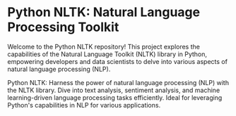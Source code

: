 # Python NLTK: Natural Language Processing Toolkit
Welcome to the Python NLTK repository! This project explores the capabilities of the Natural Language Toolkit (NLTK) library in Python, empowering developers and data scientists to delve into various aspects of natural language processing (NLP).

Python NLTK: Harness the power of natural language processing (NLP) with the NLTK library. Dive into text analysis, sentiment analysis, and machine learning-driven language processing tasks efficiently.  Ideal for leveraging Python's capabilities in NLP for various applications.
